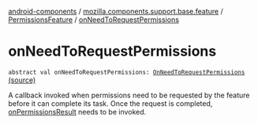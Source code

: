 [android-components](../../index.md) / [mozilla.components.support.base.feature](../index.md) / [PermissionsFeature](index.md) / [onNeedToRequestPermissions](./on-need-to-request-permissions.md)

# onNeedToRequestPermissions

`abstract val onNeedToRequestPermissions: `[`OnNeedToRequestPermissions`](../-on-need-to-request-permissions.md) [(source)](https://github.com/mozilla-mobile/android-components/blob/master/components/support/base/src/main/java/mozilla/components/support/base/feature/PermissionsFeature.kt#L41)

A callback invoked when permissions need to be requested by the feature before
it can complete its task. Once the request is completed, [onPermissionsResult](on-permissions-result.md)
needs to be invoked.

